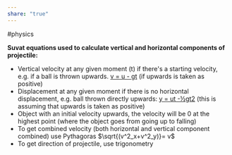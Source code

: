 ```yaml
---
share: "true"
---
```

#physics

**Suvat equations used to calculate vertical and horizontal components of projectile:**
- Vertical velocity at any given moment (t) if there's a starting velocity, e.g. if a ball is thrown upwards. [v = u - gt](SUVAT%20equations) (if upwards is taken as positive)
- Displacement at any given moment if there is no horizontal displacement, e.g. ball thrown directly upwards: [y = ut -½gt2](SUVAT%20equations.md) (this is assuming that upwards is taken as positive)
- Object with an initial velocity upwards, the velocity will be 0 at the highest point (where the object goes from going up to falling)
- To get combined velocity (both horizontal and vertical component combined) use Pythagoras $\sqrt{(v^2_x+v^2_y)}= v$
- To get direction of projectile, use trigonometry